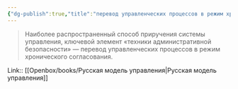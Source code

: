 ```yaml
---
{"dg-publish":true,"title":"перевод управленческих процессов в режим хронического согласования","tags":["quotes"],"date":"2023-12-19T20:35:52+03:00","aliases":"перевод управленческих процессов в режим хронического согласования","dg-path":"/quotes/202312192035.md","permalink":"/quotes/202312192035/","dgPassFrontmatter":true}
---
```



> Наиболее распространенный способ приручения системы управления, ключевой элемент «техники административной безопасности» — перевод управленческих процессов в режим хронического согласования.

Link:: [[Openbox/books/Русская модель управления\|Русская модель управления]]

